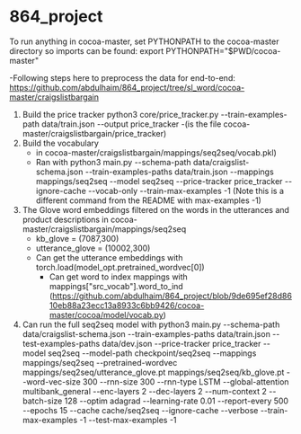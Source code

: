 # 864_project

To run anything in cocoa-master, set PYTHONPATH to the cocoa-master directory so imports can be found: export PYTHONPATH="$PWD/cocoa-master"

-Following steps here to preprocess the data for end-to-end: https://github.com/abdulhaim/864_project/tree/sl_word/cocoa-master/craigslistbargain

1. Build the price tracker python3 core/price_tracker.py --train-examples-path data/train.json --output price_tracker
 -(is the file cocoa-master/craigslistbargain/price_tracker)
2. Build the vocabulary
	- in cocoa-master/craigslistbargain/mappings/seq2seq/vocab.pkl)
	- Ran with python3 main.py --schema-path data/craigslist-schema.json --train-examples-paths data/train.json --mappings mappings/seq2seq --model seq2seq --price-tracker price_tracker --ignore-cache --vocab-only --train-max-examples -1 (Note this is a different command from the README with max-examples -1)
3. The Glove word embeddings filtered on the words in the utterances and product descriptions in cocoa-master/craigslistbargain/mappings/seq2seq
	- kb_glove = (7087,300)
	- utterance_glove = (10002,300)
	- Can get the utterance embeddings with torch.load(model_opt.pretrained_wordvec[0]) 
        - Can get word to index mappings with mappings["src_vocab"].word_to_ind (https://github.com/abdulhaim/864_project/blob/9de695ef28d8610eb88a23ecc13a8933c6bb9426/cocoa-master/cocoa/model/vocab.py)
4. Can run the full seq2seq model with python3 main.py --schema-path data/craigslist-schema.json --train-examples-paths data/train.json --test-examples-paths data/dev.json --price-tracker price_tracker --model seq2seq --model-path checkpoint/seq2seq --mappings mappings/seq2seq --pretrained-wordvec mappings/seq2seq/utterance_glove.pt mappings/seq2seq/kb_glove.pt --word-vec-size 300 --rnn-size 300 --rnn-type LSTM --global-attention multibank_general --enc-layers 2 --dec-layers 2 --num-context 2 --batch-size 128 --optim adagrad --learning-rate 0.01  --report-every 500 --epochs 15 --cache cache/seq2seq --ignore-cache --verbose --train-max-examples -1 --test-max-examples -1